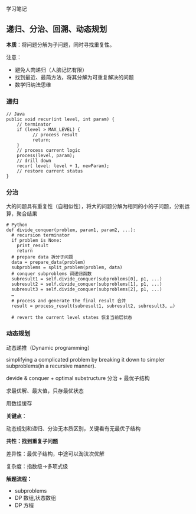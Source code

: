 学习笔记

## 递归、分治、回溯、动态规划

**本质**：将问题分解为子问题，同时寻找重复性。

注意：

* 避免人肉递归（人脑记忆有限）
* 找到最近、最简方法，将其分解为可重复解决的问题 
* 数学归纳法思维

### 递归
```
// Java
public void recur(int level, int param) { 
	// terminator 
	if (level > MAX_LEVEL) { 
	      // process result 
	      return; 
	}
	// process current logic 
	process(level, param); 
	// drill down 
	recur( level: level + 1, newParam); 
	// restore current status 	 
}
```
	
### 分治

大的问题具有重复性（自相似性），将大的问题分解为相同的小的子问题，分别运算，聚合结果

```
# Python
def divide_conquer(problem, param1, param2, ...): 
  # recursion terminator 
  if problem is None: 
	print_result 
	return 
  # prepare data 拆分子问题
  data = prepare_data(problem) 
  subproblems = split_problem(problem, data) 
  # conquer subproblems 调递归函数
  subresult1 = self.divide_conquer(subproblems[0], p1, ...) 
  subresult2 = self.divide_conquer(subproblems[1], p1, ...) 
  subresult3 = self.divide_conquer(subproblems[2], p1, ...) 
  …
  # process and generate the final result 合并
  result = process_result(subresult1, subresult2, subresult3, …)
	
  # revert the current level states 恢复当前层状态
```

### 动态规划

动态递推（Dynamic programming）

simplifying a complicated problem by breaking it down to simpler subproblems(in a recursive manner).

devide & conquer + optimal substructure 分治 + 最优子结构

求最优解、最大值，只存最优状态

用数组缓存

**关键点**：

动态规划和递归、分治无本质区别，关键看有无最优子结构

**共性：找到重复子问题**

差异性：最优子结构，中途可以淘汰次优解

复杂度：指数级->多项式级

**解题流程：**

* subproblems
* DP 数组,状态数组
* DP 方程